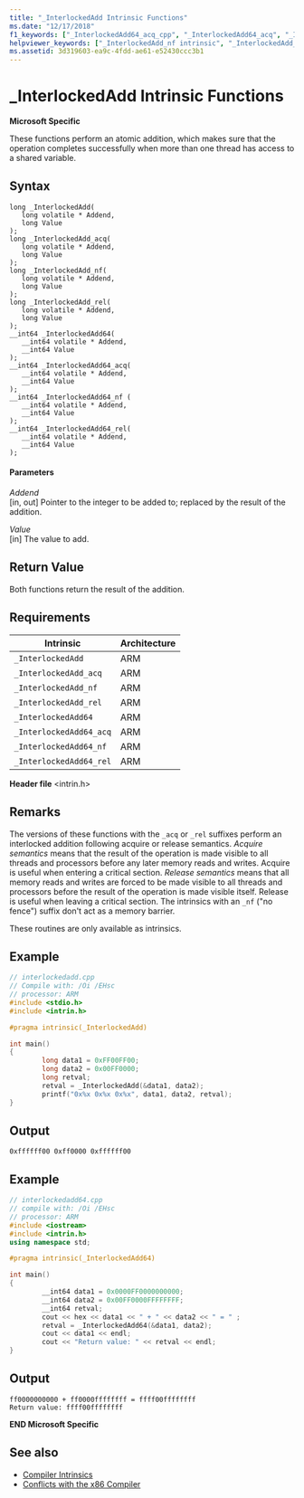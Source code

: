 ```yaml
---
title: "_InterlockedAdd Intrinsic Functions"
ms.date: "12/17/2018" 
f1_keywords: ["_InterlockedAdd64_acq_cpp", "_InterlockedAdd64_acq", "_InterlockedAdd_acq", "_InterlockedAdd_nf", "_InterlockedAdd64_rel", "_InterlockedAdd64", "_InterlockedAdd_cpp", "_InterlockedAdd_rel_cpp", "_InterlockedAdd_rel", "_InterlockedAdd64_rel_cpp", "_InterlockedAdd64_cpp", "_InterlockedAdd_acq_cpp", "_InterlockedAdd64_nf", "_InterlockedAdd"]
helpviewer_keywords: ["_InterlockedAdd_nf intrinsic", "_InterlockedAdd_rel intrinsic", "_InterlockedAdd intrinsic", "_InterlockedAdd64 intrinsic", "_InterlockedAdd64_acq intrinsic", "_InterlockedAdd64_nf intrinsic", "_InterlockedAdd_acq intrinsic", "_InterlockedAdd64_rel intrinsic"]
ms.assetid: 3d319603-ea9c-4fdd-ae61-e52430ccc3b1
---
```

# _InterlockedAdd Intrinsic Functions

**Microsoft Specific**

These functions perform an atomic addition, which makes sure that the operation completes successfully when more than one thread has access to a shared variable.

## Syntax

```
long _InterlockedAdd(
   long volatile * Addend,
   long Value
);
long _InterlockedAdd_acq(
   long volatile * Addend,
   long Value
);
long _InterlockedAdd_nf(
   long volatile * Addend,
   long Value
);
long _InterlockedAdd_rel(
   long volatile * Addend,
   long Value
);
__int64 _InterlockedAdd64(
   __int64 volatile * Addend,
   __int64 Value
);
__int64 _InterlockedAdd64_acq(
   __int64 volatile * Addend,
   __int64 Value
);
__int64 _InterlockedAdd64_nf (
   __int64 volatile * Addend,
   __int64 Value
);
__int64 _InterlockedAdd64_rel(
   __int64 volatile * Addend,
   __int64 Value
);
```

#### Parameters

*Addend*<br/>
[in, out] Pointer to the integer to be added to; replaced by the result of the addition.

*Value*<br/>
[in] The value to add.

## Return Value

Both functions return the result of the addition.

## Requirements

|Intrinsic|Architecture|
|---------------|------------------|
|`_InterlockedAdd`|ARM|
|`_InterlockedAdd_acq`|ARM|
|`_InterlockedAdd_nf`|ARM|
|`_InterlockedAdd_rel`|ARM|
|`_InterlockedAdd64`|ARM|
|`_InterlockedAdd64_acq`|ARM|
|`_InterlockedAdd64_nf`|ARM|
|`_InterlockedAdd64_rel`|ARM|

**Header file** \<intrin.h>

## Remarks

The versions of these functions with the `_acq` or `_rel` suffixes perform an interlocked addition following acquire or release semantics. *Acquire semantics* means that the result of the operation is made visible to all threads and processors before any later memory reads and writes. Acquire is useful when entering a critical section. *Release semantics* means that all memory reads and writes are forced to be made visible to all threads and processors before the result of the operation is made visible itself. Release is useful when leaving a critical section. The intrinsics with an `_nf` ("no fence") suffix don't act as a memory barrier.

These routines are only available as intrinsics.

## Example

```cpp
// interlockedadd.cpp
// Compile with: /Oi /EHsc
// processor: ARM
#include <stdio.h>
#include <intrin.h>

#pragma intrinsic(_InterlockedAdd)

int main()
{
        long data1 = 0xFF00FF00;
        long data2 = 0x00FF0000;
        long retval;
        retval = _InterlockedAdd(&data1, data2);
        printf("0x%x 0x%x 0x%x", data1, data2, retval);
}
```

## Output

```Output
0xffffff00 0xff0000 0xffffff00
```

## Example

```cpp
// interlockedadd64.cpp
// compile with: /Oi /EHsc
// processor: ARM
#include <iostream>
#include <intrin.h>
using namespace std;

#pragma intrinsic(_InterlockedAdd64)

int main()
{
        __int64 data1 = 0x0000FF0000000000;
        __int64 data2 = 0x00FF0000FFFFFFFF;
        __int64 retval;
        cout << hex << data1 << " + " << data2 << " = " ;
        retval = _InterlockedAdd64(&data1, data2);
        cout << data1 << endl;
        cout << "Return value: " << retval << endl;
}
```

## Output

```Output
ff0000000000 + ff0000ffffffff = ffff00ffffffff
Return value: ffff00ffffffff
```

**END Microsoft Specific**

## See also

- [Compiler Intrinsics](../intrinsics/compiler-intrinsics.md)
- [Conflicts with the x86 Compiler](../build/x64-software-conventions.md#conflicts-with-the-x86-compiler)
